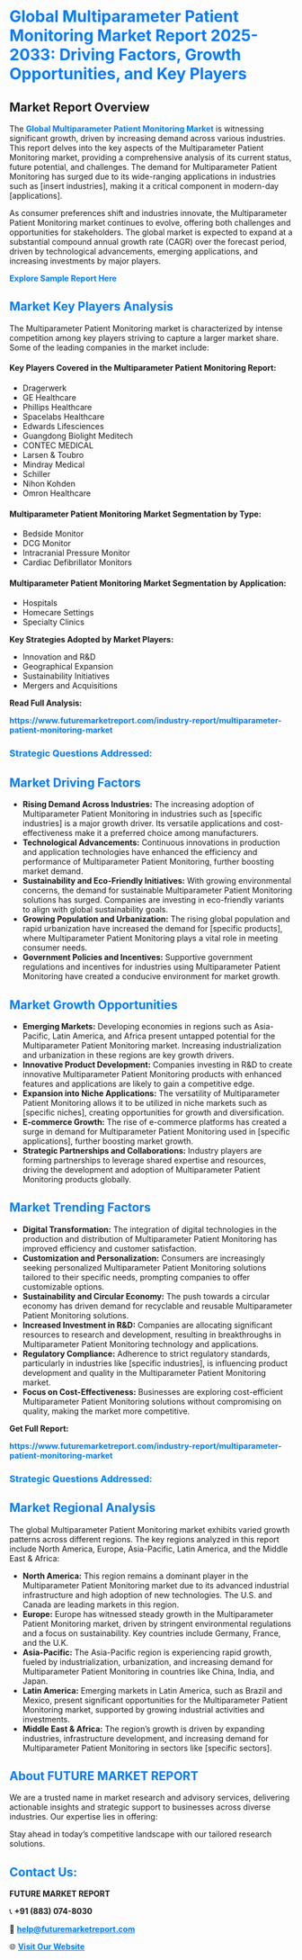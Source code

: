 <h1 style="color: #007BFF;">Global Multiparameter Patient Monitoring Market Report 2025-2033: Driving Factors, Growth Opportunities, and Key Players</h1>

<section id="overview">
<h2>Market Report Overview</h2>
<p>The <a href="https://www.futuremarketreport.com/industry-report/multiparameter-patient-monitoring-market" style="color: #007BFF; text-decoration: none;"><strong>Global Multiparameter Patient Monitoring Market</strong></a> is witnessing significant growth, driven by increasing demand across various industries. This report delves into the key aspects of the Multiparameter Patient Monitoring market, providing a comprehensive analysis of its current status, future potential, and challenges. The demand for Multiparameter Patient Monitoring has surged due to its wide-ranging applications in industries such as [insert industries], making it a critical component in modern-day [applications].</p>
<p>As consumer preferences shift and industries innovate, the Multiparameter Patient Monitoring market continues to evolve, offering both challenges and opportunities for stakeholders. The global market is expected to expand at a substantial compound annual growth rate (CAGR) over the forecast period, driven by technological advancements, emerging applications, and increasing investments by major players.</p>
</section>

<section id="overview">
<p><a href="https://www.futuremarketreport.com/request-sample/reportId=59797" style="color: #007BFF; text-decoration: none;"><strong>Explore Sample Report Here</strong></a></p>
</section>

<section id="key-players">
<h2 style="color: #007BFF;">Market Key Players Analysis</h2>
<p>The Multiparameter Patient Monitoring market is characterized by intense competition among key players striving to capture a larger market share. Some of the leading companies in the market include:</p>
<h4>Key Players Covered in the Multiparameter Patient Monitoring Report:</h4>
<ul><li>Dragerwerk</li><li>GE Healthcare</li><li>Phillips Healthcare</li><li>Spacelabs Healthcare</li><li>Edwards Lifesciences</li><li>Guangdong Biolight Meditech</li><li>CONTEC MEDICAL</li><li>Larsen &amp; Toubro</li><li>Mindray Medical</li><li>Schiller</li><li>Nihon Kohden</li><li>Omron Healthcare</li></ul>
<h4>Multiparameter Patient Monitoring Market Segmentation by Type:</h4>
<ul><li>Bedside Monitor</li><li>DCG Monitor</li><li>Intracranial Pressure Monitor</li><li>Cardiac Defibrillator Monitors</li></ul>

<h4>Multiparameter Patient Monitoring Market Segmentation by Application:</h4>
<ul><li>Hospitals</li><li>Homecare Settings</li><li>Specialty Clinics</li></ul>
<p><strong>Key Strategies Adopted by Market Players:</strong></p>
<ul>
<li>Innovation and R&D</li>
<li>Geographical Expansion</li>
<li>Sustainability Initiatives</li>
<li>Mergers and Acquisitions</li>
</ul>
</section>

<section>
<p><strong>Read Full Analysis: </strong></p><a href="https://www.futuremarketreport.com/industry-report/multiparameter-patient-monitoring-market" style="color: #007BFF; text-decoration: none;"><strong>https://www.futuremarketreport.com/industry-report/multiparameter-patient-monitoring-market</strong></a>
<h3 style="color: #007BFF;">Strategic Questions Addressed:</h3>
</section>

<section id="driving-factors">
<h2 style="color: #007BFF;">Market Driving Factors</h2>
<ul>
<li><strong>Rising Demand Across Industries:</strong> The increasing adoption of Multiparameter Patient Monitoring in industries such as [specific industries] is a major growth driver. Its versatile applications and cost-effectiveness make it a preferred choice among manufacturers.</li>
<li><strong>Technological Advancements:</strong> Continuous innovations in production and application technologies have enhanced the efficiency and performance of Multiparameter Patient Monitoring, further boosting market demand.</li>
<li><strong>Sustainability and Eco-Friendly Initiatives:</strong> With growing environmental concerns, the demand for sustainable Multiparameter Patient Monitoring solutions has surged. Companies are investing in eco-friendly variants to align with global sustainability goals.</li>
<li><strong>Growing Population and Urbanization:</strong> The rising global population and rapid urbanization have increased the demand for [specific products], where Multiparameter Patient Monitoring plays a vital role in meeting consumer needs.</li>
<li><strong>Government Policies and Incentives:</strong> Supportive government regulations and incentives for industries using Multiparameter Patient Monitoring have created a conducive environment for market growth.</li>
</ul>
</section>

<section id="growth-opportunities">
<h2 style="color: #007BFF;">Market Growth Opportunities</h2>
<ul>
<li><strong>Emerging Markets:</strong> Developing economies in regions such as Asia-Pacific, Latin America, and Africa present untapped potential for the Multiparameter Patient Monitoring market. Increasing industrialization and urbanization in these regions are key growth drivers.</li>
<li><strong>Innovative Product Development:</strong> Companies investing in R&D to create innovative Multiparameter Patient Monitoring products with enhanced features and applications are likely to gain a competitive edge.</li>
<li><strong>Expansion into Niche Applications:</strong> The versatility of Multiparameter Patient Monitoring allows it to be utilized in niche markets such as [specific niches], creating opportunities for growth and diversification.</li>
<li><strong>E-commerce Growth:</strong> The rise of e-commerce platforms has created a surge in demand for Multiparameter Patient Monitoring used in [specific applications], further boosting market growth.</li>
<li><strong>Strategic Partnerships and Collaborations:</strong> Industry players are forming partnerships to leverage shared expertise and resources, driving the development and adoption of Multiparameter Patient Monitoring products globally.</li>
</ul>
</section>

<section id="trending-factors">
<h2 style="color: #007BFF;">Market Trending Factors</h2>
<ul>
<li><strong>Digital Transformation:</strong> The integration of digital technologies in the production and distribution of Multiparameter Patient Monitoring has improved efficiency and customer satisfaction.</li>
<li><strong>Customization and Personalization:</strong> Consumers are increasingly seeking personalized Multiparameter Patient Monitoring solutions tailored to their specific needs, prompting companies to offer customizable options.</li>
<li><strong>Sustainability and Circular Economy:</strong> The push towards a circular economy has driven demand for recyclable and reusable Multiparameter Patient Monitoring solutions.</li>
<li><strong>Increased Investment in R&D:</strong> Companies are allocating significant resources to research and development, resulting in breakthroughs in Multiparameter Patient Monitoring technology and applications.</li>
<li><strong>Regulatory Compliance:</strong> Adherence to strict regulatory standards, particularly in industries like [specific industries], is influencing product development and quality in the Multiparameter Patient Monitoring market.</li>
<li><strong>Focus on Cost-Effectiveness:</strong> Businesses are exploring cost-efficient Multiparameter Patient Monitoring solutions without compromising on quality, making the market more competitive.</li>
</ul>
</section>

<section>
<p><strong>Get Full Report: </strong></p><a href="https://www.futuremarketreport.com/industry-report/multiparameter-patient-monitoring-market" style="color: #007BFF; text-decoration: none;"><strong>https://www.futuremarketreport.com/industry-report/multiparameter-patient-monitoring-market</strong></a>
<h3 style="color: #007BFF;">Strategic Questions Addressed:</h3>
</section>


<section id="regional-analysis">
<h2 style="color: #007BFF;">Market Regional Analysis</h2>
<p>The global Multiparameter Patient Monitoring market exhibits varied growth patterns across different regions. The key regions analyzed in this report include North America, Europe, Asia-Pacific, Latin America, and the Middle East & Africa:</p>
<ul>
<li><strong>North America:</strong> This region remains a dominant player in the Multiparameter Patient Monitoring market due to its advanced industrial infrastructure and high adoption of new technologies. The U.S. and Canada are leading markets in this region.</li>
<li><strong>Europe:</strong> Europe has witnessed steady growth in the Multiparameter Patient Monitoring market, driven by stringent environmental regulations and a focus on sustainability. Key countries include Germany, France, and the U.K.</li>
<li><strong>Asia-Pacific:</strong> The Asia-Pacific region is experiencing rapid growth, fueled by industrialization, urbanization, and increasing demand for Multiparameter Patient Monitoring in countries like China, India, and Japan.</li>
<li><strong>Latin America:</strong> Emerging markets in Latin America, such as Brazil and Mexico, present significant opportunities for the Multiparameter Patient Monitoring market, supported by growing industrial activities and investments.</li>
<li><strong>Middle East & Africa:</strong> The region’s growth is driven by expanding industries, infrastructure development, and increasing demand for Multiparameter Patient Monitoring in sectors like [specific sectors].</li>
</ul>
</section>

<footer>
<h2 style="color: #007BFF;">About FUTURE MARKET REPORT</h2>
<p>We are a trusted name in market research and advisory services, delivering actionable insights and strategic support to businesses across diverse industries. Our expertise lies in offering:</p>

<p>Stay ahead in today’s competitive landscape with our tailored research solutions.</p>

<h2 style="color: #007BFF;">Contact Us:</h2>
<p><strong>FUTURE MARKET REPORT</strong></p>
<p>📞 <strong>+91 (883) 074-8030</strong></p>
<p>📧 <strong><a href="mailto:help@futuremarketreport.com" style="color: #007BFF;">help@futuremarketreport.com</a></strong></p>
<p>🌐 <strong><a href="https://www.futuremarketreport.com/" style="color: #007BFF;">Visit Our Website</a></strong></p>
</footer>